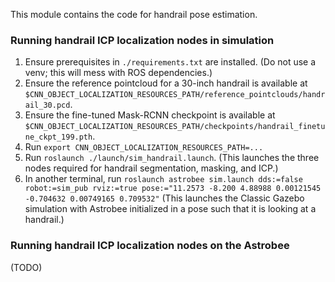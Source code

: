 This module contains the code for handrail pose estimation.

### Running handrail ICP localization nodes in simulation

1. Ensure prerequisites in `./requirements.txt` are installed. (Do not use a venv; this will mess with ROS dependencies.)
2. Ensure the reference pointcloud for a 30-inch handrail is available at `$CNN_OBJECT_LOCALIZATION_RESOURCES_PATH/reference_pointclouds/handrail_30.pcd`.
3. Ensure the fine-tuned Mask-RCNN checkpoint is available at `$CNN_OBJECT_LOCALIZATION_RESOURCES_PATH/checkpoints/handrail_finetune_ckpt_199.pth`.
4. Run `export CNN_OBJECT_LOCALIZATION_RESOURCES_PATH=...`
5. Run `roslaunch ./launch/sim_handrail.launch`. (This launches the three nodes required for handrail segmentation, masking, and ICP.)
6. In another terminal, run `roslaunch astrobee sim.launch dds:=false robot:=sim_pub rviz:=true pose:="11.2573 -8.200 4.88988 0.00121545 -0.704632 0.00749165 0.709532"` (This launches the Classic Gazebo simulation with Astrobee initialized in a pose such that it is looking at a handrail.) 

### Running handrail ICP localization nodes on the Astrobee

(TODO)